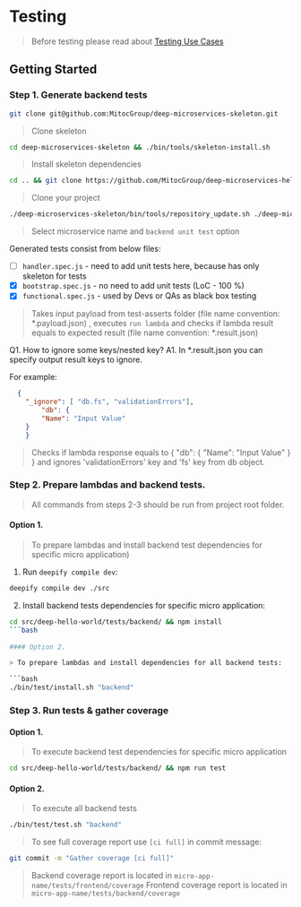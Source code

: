 Testing
========

> Before testing please read about  [Testing Use Cases](https://github.com/MitocGroup/deep-microservices-skeleton/blob/master/docs/testing_use_cases.md.md)
         
## Getting Started

### Step 1. Generate backend tests

```bash
git clone git@github.com:MitocGroup/deep-microservices-skeleton.git
```
> Clone skeleton

```bash
cd deep-microservices-skeleton && ./bin/tools/skeleton-install.sh
```

> Install skeleton dependencies

```bash
cd .. && git clone https://github.com/MitocGroup/deep-microservices-helloworld.git
```

> Clone your project

```bash
./deep-microservices-skeleton/bin/tools/repository_update.sh ./deep-microservices-helloworld/
```

> Select microservice name and `backend unit test` option


Generated tests consist from below files:

- [ ] `handler.spec.js` - need to add unit tests here, because has only skeleton for tests
- [x] `bootstrap.spec.js` - no need to add unit tests (LoC - 100 %)
- [x] `functional.spec.js` - used by Devs or QAs as black box testing

> Takes input payload from test-asserts folder (file name convention: *.payload.json) , 
executes `run lambda` and checks if lambda result equals to expected result (file name convention: *.result.json)

Q1. How to ignore some keys/nested key?
A1. In *.result.json you can specify output result keys to ignore. 
	
For example:

```json
  {
    "_ignore": [ "db.fs", "validationErrors"],
		"db": {
    	"Name": "Input Value"
  	}
	} 
```

> Checks if lambda response equals to { "db": { "Name": "Input Value" } } and ignores 'validationErrors' key and 'fs' key from db object.


	
### Step 2. Prepare lambdas and backend tests. 

> All commands from steps 2-3 should be run from project root folder.
		
#### Option 1.

> To prepare lambdas and install backend test dependencies for specific micro application)

1. Run `deepify compile dev`:  

```bash
deepify compile dev ./src
```

2. Install backend tests dependencies  for specific micro application: 

```bash
cd src/deep-hello-world/tests/backend/ && npm install
```bash
		
#### Option 2.

> To prepare lambdas and install dependencies for all backend tests:

```bash
./bin/test/install.sh "backend"
```

### Step 3. Run tests & gather coverage

#### Option 1.

> To execute backend test dependencies for specific micro application
 
```bash
cd src/deep-hello-world/tests/backend/ && npm run test
```
		
#### Option 2.

> To execute all backend tests

```bash
./bin/test/test.sh "backend"
```

> To see full coverage report use `[ci full]` in commit message:

```bash
git commit -m "Gather coverage [ci full]"
```

> Backend coverage report is located in `micro-app-name/tests/frontend/coverage`
Frontend coverage report is located in `micro-app-name/tests/backend/coverage`
